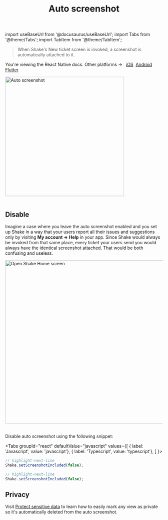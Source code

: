 ﻿---
id: auto-screenshot
title: Auto screenshot
---
import useBaseUrl from '@docusaurus/useBaseUrl';
import Tabs from '@theme/Tabs';
import TabItem from '@theme/TabItem';

> When Shake's New ticket screen is invoked, a screenshot is automatically attached to it.

<p class="p2 mt-40">You're viewing the React Native docs. Other platforms → &nbsp;
<a href="/docs/ios/configuration-and-data/auto-screenshot/">iOS</a>&nbsp; 
<a href="/docs/android/configuration-and-data/auto-screenshot/">Android</a>&nbsp;
<a href="/docs/flutter/configuration-and-data/auto-screenshot/">Flutter</a>&nbsp;  
</p>


<table class="media-container media-container-highlighted mt-50 mb-40">
<img
  alt="Auto screenshot"
  width="380"
  src={useBaseUrl('img/phone-auto-screenshot@2x.png')}
/>
</table>

## Disable

Imagine a case where you leave the auto screenshot enabled and you set up Shake in a way that your users report all their issues and suggestions
only by visiting **My account → Help** in your app. Since Shake would always be invoked from that same place, every ticket your users send you
would always have the identical screenshot attached. That would be both confusing and useless.

<table class="media-container mt-40 mb-40">
<img
  alt="Open Shake Home screen"
  width="520"
  src={useBaseUrl('screens/open-shake-home-screen@2x.png')}
/>
</table>

Disable auto screenshot using the following snippet:

<Tabs
groupId="react"
defaultValue="javascript"
values={[
{ label: 'Javascript', value: 'javascript'},
{ label: 'Typescript', value: 'typescript'},
]
}>

<TabItem value="javascript">

```javascript title="index.js"
// highlight-next-line
Shake.setScreenshotIncluded(false);
```

</TabItem>

<TabItem value="typescript">

```typescript title="index.ts"
// highlight-next-line
Shake.setScreenshotIncluded(false);
```

</TabItem>
</Tabs>

## Privacy
Visit [Protect sensitive data](/react/configuration-and-data/manage-sensitive-data/#views) to learn
how to easily mark any view as private so it's automatically deleted from the auto screenshot.
